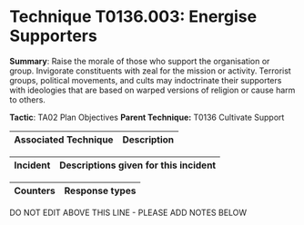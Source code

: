 # Technique T0136.003: Energise Supporters

**Summary**: Raise the morale of those who support the organisation or group. Invigorate constituents with zeal for the mission or activity. Terrorist groups, political movements, and cults may indoctrinate their supporters with ideologies that are based on warped versions of religion or cause harm to others.   

**Tactic**: TA02 Plan Objectives            **Parent Technique:** T0136 Cultivate Support


| Associated Technique | Description |
| --------- | ------------------------- |



| Incident | Descriptions given for this incident |
| -------- | -------------------- |



| Counters | Response types |
| -------- | -------------- |


DO NOT EDIT ABOVE THIS LINE - PLEASE ADD NOTES BELOW